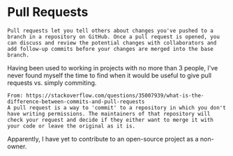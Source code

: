 # Pull Requests

```
Pull requests let you tell others about changes you've pushed to a branch in a repository on GitHub. Once a pull request is opened, you can discuss and review the potential changes with collaborators and add follow-up commits before your changes are merged into the base branch.
```

Having been used to working in projects with no more than 3 people, I've never found myself the time to find when it would be useful to give pull requests vs. simply commiting. 

```
From: https://stackoverflow.com/questions/35007939/what-is-the-difference-between-commits-and-pull-requests 
A pull request is a way to 'commit' to a repository in which you don't have writing permissions. The maintainers of that repository will check your request and decide if they either want to merge it with your code or leave the original as it is.
```

Apparently, I have yet to contribute to an open-source project as a non-owner.
